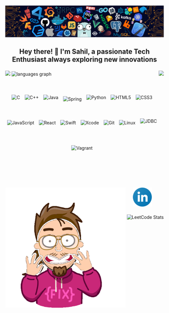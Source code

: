 ![logo](https://github.com/sahiljagdale007/sahiljagdale007/blob/main/github%20img.png)
<h2 align="center">Hey there! 👋 I'm Sahil, a passionate Tech Enthusiast always exploring new innovations</h2>

###

<img align="right" height="380" src="https://user-images.githubusercontent.com/74038190/218265814-3084a4ba-809c-4135-afc0-8685d0f634b3.gif"  />

###
<div align="left">
  <img src="https://github-readme-stats.vercel.app/api?username=sahiljagdale007&hide_title=false&hide_rank=false&show_icons=true&include_all_commits=true&count_private=true&disable_animations=false&theme=dracula&locale=en&hide_border=false%22%20height=%22150%22%20alt=%22stats%20graph" height="150"/>
  <img src="https://github-readme-stats.vercel.app/api/top-langs?username=sahiljagdale007&locale=en&hide_title=false&layout=compact&card_width=320&langs_count=5&theme=dracula&hide_border=false" height="185" alt="languages graph"  />
</div>

###

<div align="center">
  <br/>
  <br/>
  <div style="display: flex; flex-wrap: wrap; justify-content: center; align-items: center; gap: 15px; max-width: 600px; margin: auto;">
    <img src="https://cdn.jsdelivr.net/gh/devicons/devicon/icons/c/c-original.svg" height="60" alt="C"/>
    <img src="https://cdn.jsdelivr.net/gh/devicons/devicon/icons/cplusplus/cplusplus-original.svg" height="60" alt="C++"/>
    <img src="https://cdn.jsdelivr.net/gh/devicons/devicon/icons/java/java-original.svg" height="60" alt="Java"/>
    <img src="https://cdn.jsdelivr.net/gh/devicons/devicon/icons/spring/spring-original.svg" height="50" alt="Spring"/>
    <img src="https://cdn.jsdelivr.net/gh/devicons/devicon/icons/python/python-original.svg" height="60" alt="Python"/>
    <img src="https://cdn.jsdelivr.net/gh/devicons/devicon/icons/html5/html5-original.svg" height="60" alt="HTML5"/>
    <img src="https://cdn.jsdelivr.net/gh/devicons/devicon/icons/css3/css3-original.svg" height="60" alt="CSS3"/>
    <img src="https://cdn.jsdelivr.net/gh/devicons/devicon/icons/javascript/javascript-original.svg" height="60" alt="JavaScript"/>
    <img src="https://cdn.jsdelivr.net/gh/devicons/devicon/icons/react/react-original.svg" height="60" alt="React"/>
    <img src="https://cdn.jsdelivr.net/gh/devicons/devicon/icons/swift/swift-original.svg" height="60" alt="Swift"/>
    <img src="https://cdn.jsdelivr.net/gh/devicons/devicon/icons/xcode/xcode-original.svg" height="60" alt="Xcode"/>
        <img src="https://cdn.jsdelivr.net/gh/devicons/devicon/icons/git/git-original.svg" height="60" alt="Git"/>
    <img src="https://cdn.jsdelivr.net/gh/devicons/devicon/icons/linux/linux-original.svg" height="60" alt="Linux"/>
    <img src="https://hardikchavda.in/wp-content/uploads/2022/08/javajdbc.png" height="70" alt="JDBC"/>
    <img src="https://cdn.jsdelivr.net/gh/devicons/devicon/icons/vagrant/vagrant-original.svg" height="60" alt="Vagrant"/>

  </div>
</div>

###
<div align="center">
  <br/>
    <br/>
    <br/>
  <a href="https://www.linkedin.com/in/sahiljagdale07/" target="_blank">
    <img src="https://github.com/sahiljagdale007/sahiljagdale007/blob/main/linkedin%20(1).svg" height="60" alt="LinkedIn logo" />
  </a>
  <img align="left" height="380" src="https://github.com/sahiljagdale007/sahiljagdale007/blob/main/hackerman-programming.gif"  />
</div>



###

<div align="right">
  <img src="https://leetcard.jacoblin.cool/sahiljagdale07?ext=heatmap" width="350" alt="LeetCode Stats"/>
</div>

###

<br clear="both">


###

